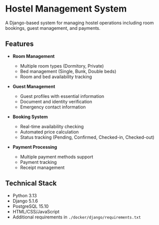 # Hostel Management System

A Django-based system for managing hostel operations including room bookings, guest management, and payments.

## Features

- **Room Management**
  - Multiple room types (Dormitory, Private)
  - Bed management (Single, Bunk, Double beds)
  - Room and bed availability tracking

- **Guest Management**
  - Guest profiles with essential information
  - Document and identity verification
  - Emergency contact information

- **Booking System**
  - Real-time availability checking
  - Automated price calculation
  - Status tracking (Pending, Confirmed, Checked-in, Checked-out)

- **Payment Processing**
  - Multiple payment methods support
  - Payment tracking
  - Receipt management

## Technical Stack

- Python 3.13
- Django 5.1.6
- PostgreSQL 15.10
- HTML/CSS/JavaScript
- Additional requirements in `./docker/django/requirements.txt`